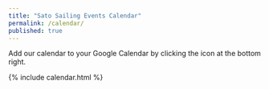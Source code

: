 ```yaml
---
title: "Sato Sailing Events Calendar"
permalink: /calendar/
published: true
---
```


Add our calendar to your Google Calendar by clicking the icon at the bottom right.
 
{% include calendar.html %}
